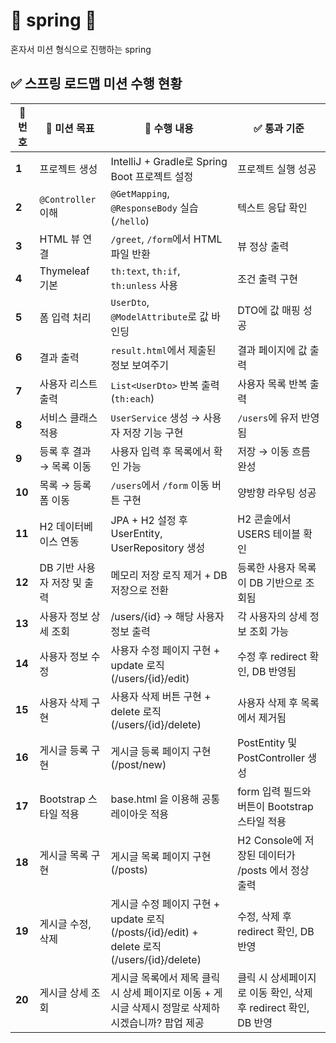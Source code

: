 # 🌱 spring 🌱

혼자서 미션 형식으로 진행하는 spring 

## ✅ 스프링 로드맵 미션 수행 현황

| 🧭 번호  | 🎯 미션 목표          | 🧩 수행 내용                                                         | ✅ 통과 기준                                   |
|--------|-------------------|------------------------------------------------------------------|-------------------------------------------|
| **1**  | 프로젝트 생성           | IntelliJ + Gradle로 Spring Boot 프로젝트 설정                           | 프로젝트 실행 성공                                |
| **2**  | `@Controller` 이해  | `@GetMapping`, `@ResponseBody` 실습 (`/hello`)                     | 텍스트 응답 확인                                 |
| **3**  | HTML 뷰 연결         | `/greet`, `/form`에서 HTML 파일 반환                                   | 뷰 정상 출력                                   |
| **4**  | Thymeleaf 기본      | `th:text`, `th:if`, `th:unless` 사용                               | 조건 출력 구현                                  |
| **5**  | 폼 입력 처리           | `UserDto`, `@ModelAttribute`로 값 바인딩                              | DTO에 값 매핑 성공                              |
| **6**  | 결과 출력             | `result.html`에서 제출된 정보 보여주기                                      | 결과 페이지에 값 출력                              |
| **7**  | 사용자 리스트 출력        | `List<UserDto>` 반복 출력 (`th:each`)                                | 사용자 목록 반복 출력                              |
| **8**  | 서비스 클래스 적용        | `UserService` 생성 → 사용자 저장 기능 구현                                  | `/users`에 유저 반영됨                          |
| **9**  | 등록 후 결과 → 목록 이동   | 사용자 입력 후 목록에서 확인 가능                                              | 저장 → 이동 흐름 완성                             |
| **10** | 목록 → 등록 폼 이동      | `/users`에서 `/form` 이동 버튼 구현                                      | 양방향 라우팅 성공                                |
| **11** | H2 데이터베이스 연동      | JPA + H2 설정 후 UserEntity, UserRepository 생성                      | H2 콘솔에서 USERS 테이블 확인                      |
| **12** | DB 기반 사용자 저장 및 출력 | 메모리 저장 로직 제거 + DB 저장으로 전환                                        | 등록한 사용자 목록이 DB 기반으로 조회됨                   |
| **13** | 사용자 정보 상세 조회      | /users/{id} → 해당 사용자 정보 출력                                       | 각 사용자의 상세 정보 조회 가능                        |
| **14** | 사용자 정보 수정         | 사용자 수정 페이지 구현 + update 로직 (/users/{id}/edit)                     | 수정 후 redirect 확인, DB 반영됨                  |
| **15** | 사용자 삭제 구현         | 사용자 삭제 버튼 구현 + delete 로직 (/users/{id}/delete)                    | 사용자 삭제 후 목록에서 제거됨                         |
| **16** | 게시글 등록 구현         | 게시글 등록 페이지 구현  (/post/new)                                       | PostEntity 및 PostController 생성            |
| **17** | Bootstrap 스타일 적용  | base.html 을 이용해 공통 레이아웃 적용                                       | form 입력 필드와 버튼이 Bootstrap 스타일 적용          |
| **18** | 게시글 목록 구현         | 게시글 목록 페이지 구현 (/posts)                                           | H2 Console에 저장된 데이터가 /posts 에서 정상 출력  |
| **19** | 게시글 수정, 삭제        | 게시글 수정 페이지 구현 + update 로직 (/posts/{id}/edit) + delete 로직 (/users/{id}/delete) | 수정, 삭제 후 redirect 확인, DB 반영              |
| **20** | 게시글 상세 조회         | 게시글 목록에서 제목 클릭 시 상세 페이지로 이동 + 게시글 삭제시 정말로 삭제하시겠습니까? 팝업 제공        | 클릭 시 상세페이지로 이동 확인, 삭제 후 redirect 확인, DB 반영 |
